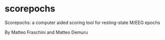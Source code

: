 # scorepochs

Scorepochs: a computer aided scoring tool for resting-state M/EEG epochs

By Matteo Fraschini and Matteo Demuru
